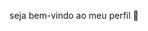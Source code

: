 seja bem-vindo ao meu perfil 👋

<!--
**sah-monteiro/sah-monteiro** is a ✨ _special_ ✨ repository because its `README.md` (this file) appears on your GitHub profile.

eu me chamo sabrina monteiro, tenho 17anos

- 🔭 não estou trabalhando 
- 🌱 estou aprendendo a usar o GIftwares
- 👯 desenvolver sofwares
- 💬 conheço varios aplicativo, jogos, entre outros
- 📫 não estou disponível 
- ⚡ sou aluna, e gosto de dançar, dormir e mexer no celular 
-->

